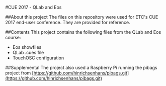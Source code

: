 #CUE 2017 - QLab and Eos

##About this project
The files on this repository were used for ETC's CUE 2017 end-user conference. They are provided for reference. 

##Contents
This project contains the following files from the QLab and Eos course:
- Eos showfiles
- QLab .cues file
- TouchOSC configuration

##Supplemental
The project also used a Raspberry Pi running the pibags project from [https://github.com/hinrichsenhans/pibags.git](https://github.com/hinrichsenhans/pibags.git)

